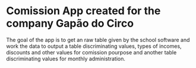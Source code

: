 # Comission App created for the company Gapão do Circo

The goal of the app is to get an raw table given by the school software and work the data to output a table discriminating
values, types of incomes, discounts and other values for comission pourpose and another table discriminating values for monthly administration.
